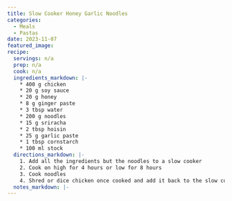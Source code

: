 ```yaml
---
title: Slow Cooker Honey Garlic Noodles
categories: 
  - Meals
  - Pastas
date: 2023-11-07
featured_image: 
recipe:
  servings: n/a
  prep: n/a
  cook: n/a
  ingredients_markdown: |-
    * 400 g chicken
    * 20 g soy sauce
    * 20 g honey
    * 8 g ginger paste
    * 3 tbsp water
    * 200 g noodles
    * 15 g sriracha 
    * 2 tbsp hoisin
    * 25 g garlic paste
    * 1 tbsp cornstarch
    * 100 ml stock
  directions_markdown: |-
    1. Add all the ingredients but the noodles to a slow cooker
    2. Cook on high for 4 hours or low for 8 hours
    3. Cook noodles
    4. Shred or dice chicken once cooked and add it back to the slow cooker with the noodles and serve
  notes_markdown: |-
---
```

